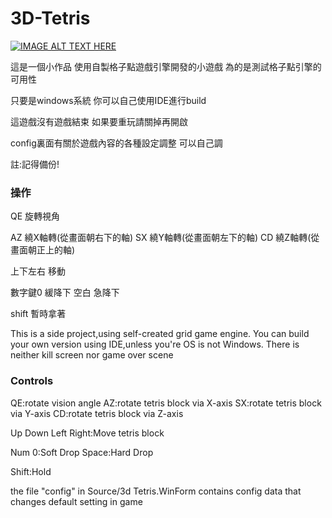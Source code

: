 # 3D-Tetris
[![IMAGE ALT TEXT HERE](https://img.youtube.com/vi/rDNiUyrNLas/0.jpg)](https://www.youtube.com/watch?v=rDNiUyrNLas)

這是一個小作品 使用自製格子點遊戲引擎開發的小遊戲 為的是測試格子點引擎的可用性

只要是windows系統 你可以自己使用IDE進行build

這遊戲沒有遊戲結束 如果要重玩請關掉再開啟


config裏面有關於遊戲內容的各種設定調整
可以自己調

註:記得備份!

### 操作

QE 旋轉視角

AZ 繞X軸轉(從畫面朝右下的軸)
SX 繞Y軸轉(從畫面朝左下的軸)
CD 繞Z軸轉(從畫面朝正上的軸)

上下左右 移動

數字鍵0 緩降下
空白 急降下

shift 暫時拿著



This is a side project,using self-created grid game engine.
You can build your own version using IDE,unless you're OS is not Windows.
There is neither kill screen nor game over scene

### Controls 

QE:rotate vision angle
AZ:rotate tetris block via X-axis
SX:rotate tetris block via Y-axis
CD:rotate tetris block via Z-axis

Up Down Left Right:Move tetris block

Num 0:Soft Drop
Space:Hard Drop

Shift:Hold

the file "config" in Source/3d Tetris.WinForm contains config data that changes default setting in game
